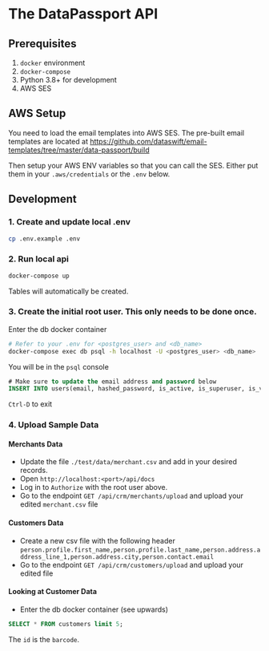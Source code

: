 # The DataPassport API

## Prerequisites
1. `docker` environment
2. `docker-compose`
3. Python 3.8+ for development
4. AWS SES


## AWS Setup
You need to load the email templates into AWS SES. The pre-built email templates are located at https://github.com/dataswift/email-templates/tree/master/data-passport/build

Then setup your AWS ENV variables so that you can call the SES.
Either put them in your `.aws/credentials` or the `.env` below.


## Development

### 1. Create and update local .env

``` Bash
cp .env.example .env
```

### 2. Run local api

``` Bash
docker-compose up
```
Tables will automatically be created.

### 3. Create the initial root user. This only needs to be done once.

Enter the db docker container
``` Bash
# Refer to your .env for <postgres_user> and <db_name>
docker-compose exec db psql -h localhost -U <postgres_user> <db_name>
```

You will be in the `psql` console
``` sql
# Make sure to update the email address and password below
INSERT INTO users(email, hashed_password, is_active, is_superuser, is_verified) VALUES ('root@localhost.local', crypt('password', gen_salt('bf', 10)), true, true, true); 
```

`Ctrl-D` to exit

### 4. Upload Sample Data
#### Merchants Data
* Update the file `./test/data/merchant.csv` and add in your desired records.
* Open `http://localhost:<port>/api/docs`
* Log in to `Authorize` with the root user above.
* Go to the endpoint `GET /api/crm/merchants/upload` and upload your edited `merchant.csv` file

#### Customers Data
* Create a new csv file with the following header
`person.profile.first_name,person.profile.last_name,person.address.address_line_1,person.address.city,person.contact.email`
* Go to the endpoint `GET /api/crm/customers/upload` and upload your edited file

#### Looking at Customer Data
* Enter the db docker container (see upwards)
``` sql
SELECT * FROM customers limit 5;
```
The `id` is the `barcode`.
